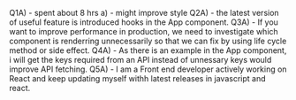Q1A) - spent about 8 hrs
a) - might improve style
Q2A) - the latest version of useful feature is introduced hooks in the App component.
Q3A) - If you want to improve performance in production, we need to investigate which component is renderring unnecessarily so that we can fix by using life cycle method or side effect.
Q4A) - As there is an example in the App component, i will get the keys required from an API instead of unnessary keys would improve API fetching.
Q5A) - I am a Front end developer actively working on React and keep updating myself withh latest releases in javascript and react.
